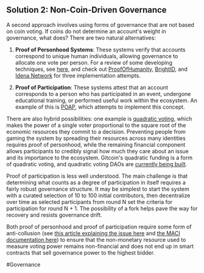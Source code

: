 ## Solution 2: Non-Coin-Driven Governance

A second approach involves using forms of governance that are not based on coin voting. If coins do not determine an account's weight in governance, what does? There are two natural alternatives:

1. **Proof of Personhood Systems**: These systems verify that accounts correspond to unique human individuals, allowing governance to allocate one vote per person. For a review of some developing techniques, see [here](https://arxiv.org/abs/2008.05300), and check out [ProofOfHumanity](https://app.proofofhumanity.id/), [BrightID](https://www.brightid.org/), and [Idena Network](https://github.com/idena-network) for three implementation attempts.

2. **Proof of Participation**: These systems attest that an account corresponds to a person who has participated in an event, undergone educational training, or performed useful work within the ecosystem. An example of this is [POAP](https://poap.xyz/), which attempts to implement this concept.

There are also hybrid possibilities: one example is [quadratic voting](https://vitalik.ca/general/2019/12/07/quadratic.html), which makes the power of a single voter proportional to the square root of the economic resources they commit to a decision. Preventing people from gaming the system by spreading their resources across many identities requires proof of personhood, while the remaining financial component allows participants to credibly signal how much they care about an issue and its importance to the ecosystem. Gitcoin's quadratic funding is a form of quadratic voting, and quadratic voting DAOs are [currently being built](https://gitcoin.co/issue/DemocracyEarth/DemocracyDAO/1).

Proof of participation is less well understood. The main challenge is that determining what counts as a degree of participation in itself requires a fairly robust governance structure. It may be simplest to start the system with a curated selection of 10 to 100 initial contributors, then decentralize over time as selected participants from round N set the criteria for participation for round N + 1. The possibility of a fork helps pave the way for recovery and resists governance drift.

Both proof of personhood and proof of participation require some form of anti-collusion (see [this article explaining the issue here](https://vitalik.ca/general/2019/04/03/collusion.html) and [the MACI documentation here](https://github.com/appliedZKP/maci)) to ensure that the non-monetary resource used to measure voting power remains non-financial and does not end up in smart contracts that sell governance power to the highest bidder.

#Governance 